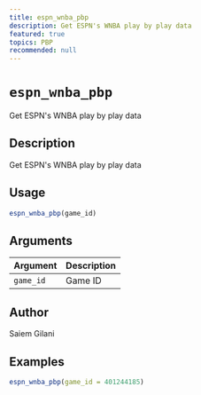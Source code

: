 ```yaml
---
title: espn_wnba_pbp
description: Get ESPN's WNBA play by play data
featured: true
topics: PBP
recommended: null
---
```

# `espn_wnba_pbp`

Get ESPN's WNBA play by play data


## Description

Get ESPN's WNBA play by play data


## Usage

```r
espn_wnba_pbp(game_id)
```


## Arguments

Argument      |Description
------------- |----------------
`game_id`     |     Game ID


## Author

Saiem Gilani


## Examples

```r
espn_wnba_pbp(game_id = 401244185)
```



